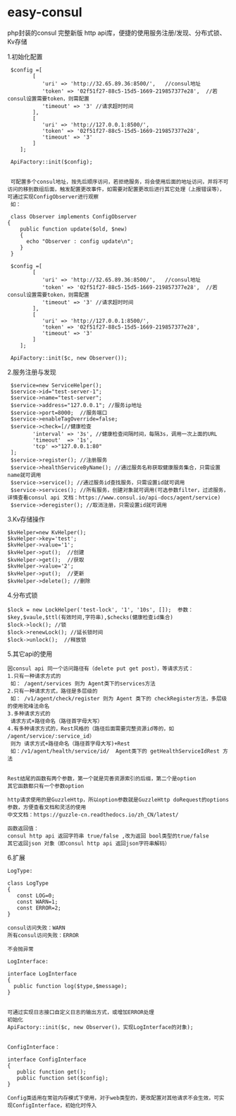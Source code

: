 # easy-consul

php封装的consul 完整新版 http api库，便捷的使用服务注册/发现、分布式锁、Kv存储

1.初始化配置

     $config =[
            [
               'uri' => 'http://32.65.89.36:8500/',   //consul地址
               'token' => '02f51f27-88c5-15d5-1669-219857377e28',  //若consul设置需要token，则需配置
               'timeout' => '3' //请求超时时间
            ],
            [
               'uri' => 'http://127.0.0.1:8500/',
               'token' => '02f51f27-88c5-15d5-1669-219857377e28',
               'timeout' => '3'
            ]
        ];
        
     ApiFactory::init($config);
     
     
     可配置多个consul地址，按先后顺序访问，若拒绝服务，将会使用后面的地址访问，并将不可访问的移到数组后面，触发配置更改事件，如需要对配置更改后进行其它处理（上报错误等），可通过实现ConfigObserver进行观察
     如：
     
     class Observer implements ConfigObserver
    {
        public function update($old, $new)
        {
          echo "Observer : config update\n";
        }
     }
     
     $config =[
            [
               'uri' => 'http://32.65.89.36:8500/',   //consul地址
               'token' => '02f51f27-88c5-15d5-1669-219857377e28',  //若consul设置需要token，则需配置
               'timeout' => '3' //请求超时时间
            ],
            [
               'uri' => 'http://127.0.0.1:8500/',
               'token' => '02f51f27-88c5-15d5-1669-219857377e28',
               'timeout' => '3'
            ]
        ];
     
     ApiFactory::init($c, new Observer());
     
     
  2.服务注册与发现
  
     $service=new ServiceHelper();
     $service->id="test-server-1";
     $service->name="test-server";
     $service->address="127.0.0.1"; //服务ip地址
     $service->port=8000;  //服务端口
     $service->enableTagOverride=false;
     $service->check=[//健康检查
            'interval' => '3s', //健康检查间隔时间，每隔3s，调用一次上面的URL
            'timeout'  => '1s',
            'tcp' =>"127.0.0.1:80" 
     ];
     $service->register(); //注册服务
     $service->healthServiceByName(); //通过服务名称获取健康服务集合，只需设置name就可调用
     $service->service(); //通过服务id查找服务，只需设置id就可调用
     $service->services(); //所有服务，创建对象就可调用(可选参数filter，过滤服务，详情查看consul api 文档：https://www.consul.io/api-docs/agent/service)
     $service->deregister(); //取消注册，只需设置id就可调用
     
  3.Kv存储操作
    
    $kvHelper=new KvHelper();
    $kvHelper->key='test';
    $kvHelper->value='1';
    $kvHelper->put();  //创建
    $kvHelper->get();  //获取
    $kvHelper->value='2';
    $kvHelper->put();  //更新
    $kvHelper->delete(); //删除
     
  4.分布式锁
  
    $lock = new LockHelper('test-lock', '1', '10s', []);  参数：$key,$vaule,$ttl(有效时间,字符串),$checks(健康检查id集合)
    $lock->lock(); //锁
    $lock->renewLock(); //延长锁时间
    $lock->unlock();  //释放锁
    
  5.其它api的使用
    
    因consul api 同一个访问路径有（delete put get post），等请求方式：
    1.只有一种请求方式的
     如： /agent/services 则为 Agent类下的services方法
    2.只有一种请求方式，路径是多层级的
     如： /v1/agent/check/register 则为 Agent 类下的 checkRegister方法，多层级的使用驼峰法命名
    3.多种请求方式的
     请求方式+路径命名（路径首字母大写）
    4.有多种请求方式的，Rest风格的（路径后面需要完整资源id等的，如 /agent/service/:service_id）
     则为 请求方式+路径命名（路径首字母大写)+Rest  
     如：/v1/agent/health/service/id/  Agent类下的 getHealthServiceIdRest 方法
  
  
    Rest结尾的函数有两个参数，第一个就是完善资源索引的后缀，第二个是option
    其它函数都只有一个参数option
    
    http请求使用的是GuzzleHttp，所以option参数就是GuzzleHttp doRequest的options参数，方便查看文档和灵活的使用
    中文文档：https://guzzle-cn.readthedocs.io/zh_CN/latest/
    
    函数返回值：
    consul http api 返回字符串 true/false ,改为返回 bool类型的true/false
    其它返回json 对象（即consul http api 返回json字符串解码）
    
    
    
  6.扩展
  
    LogType:
  
    class LogType  
    {
       const LOG=0;
       const WARN=1;
       const ERROR=2;
    }
    
    consul访问失败：WARN
    所有consul访问失败：ERROR
    
    不会抛异常
  
    LogInterface:
    
    interface LogInterface
    {
      public function log($type,$message);
    }
    
    
    可通过实现日志接口自定义日志的输出方式，或增加ERROR处理
    初始化
    ApiFactory::init($c, new Observer()，实现LogInterface的对象);
    
    
    ConfigInterface：
    
    interface ConfigInterface
    {
       public function get();
       public function set($config);
    }
    
    Config类适用在常驻内存模式下使用，对于web类型的，更改配置对其他请求不会生效，可实现ConfigInterface，初始化时传入
  
    
     
     
